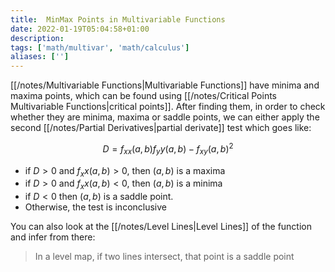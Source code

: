 ```yaml
---
title:  MinMax Points in Multivariable Functions
date: 2022-01-19T05:04:58+01:00
description: 
tags: ['math/multivar', 'math/calculus']
aliases: ['']
---
```

[[/notes/Multivariable Functions|Multivariable Functions]] have minima and maxima points, which can be found using [[/notes/Critical Points Multivariable Functions|critical points]]. After finding them,  in order to check whether they are minima, maxima or saddle points, we can either apply the second [[/notes/Partial Derivatives|partial derivate]] test which goes like:

$$
D = f_{xx}(a,b)f_yy(a,b) - f_{xy}(a,b)^2
$$

* if $D > 0$ and $f_xx(a,b) > 0$, then $(a,b)$ is a maxima
* if $D > 0$ and $f_xx(a,b) < 0$, then $(a,b)$ is a minima
* if $D < 0$ then $(a,b)$ is a saddle point.
* Otherwise, the test is inconclusive

You can also look at the [[/notes/Level Lines|Level Lines]] of the function and infer from there:

> In a level map, if two lines intersect, that point is a saddle point
